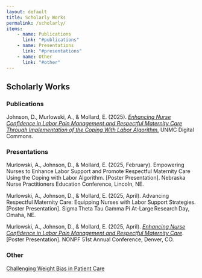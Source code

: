 ```yaml
---
layout: default
title: Scholarly Works
permalink: /scholarly/
items:
    - name: Publications
      link: "#publications"
    - name: Presentations
      link: "#presentations"
    - name: Other
      link: "#other"
---
```

## Scholarly Works
### Publications

Johnson, D., Murlowski, A., & Mollard, E. (2025). *[Enhancing Nurse Confidence in Labor Pain Management and Respectful Maternity Care Through Implementation of the Coping With Labor Algorithm.](/assets/img/EnhancingNurseConfidenceinLaborPainManagementandRespectfu.pdf)* UNMC Digital Commons.

### Presentations

Murlowski, A., Johnson, D., & Mollard, E. (2025, February). Empowering Nurses to Enhance Labor Support and Promote Respectful Maternity Care Using the Coping with Labor Algorithm. [Poster Presentation]. Nebraska Nurse Practitioners Education Conference, Lincoln, NE.

Murlowski, A., Johnson, D., & Mollard, E. (2025, April). Advancing Respectful Maternity Care: Equipping Nurses with Labor Support Strategies. [Poster Presentation]. Sigma Theta Tau Gamma Pi At-Large Research Day, Omaha, NE.

Murlowski, A., Johnson, D., & Mollard, E. (2025, April). *[Enhancing Nurse Confidence in Labor Pain Management and Respectful Maternity Care](/assets/img/MurlowskiJohnsonDNPPosterApril2025Conf.pdf)*. [Poster Presentation]. NONPF 51st Annual Conference, Denver, CO.

### Other

[Challenging Weight Bias in Patient Care](/challengingweightbias/)



